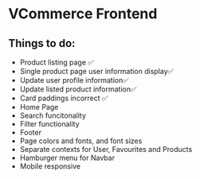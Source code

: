 # VCommerce Frontend
## Things to do:
* Product listing page ✅
* Single product page user information display✅
* Update user profile information✅
* Update listed product information✅
* Card paddings incorrect ✅
* Home Page
* Search funcitonality
* Filter functionality
* Footer
* Page colors and fonts, and font sizes
* Separate contexts for User, Favourites and Products
* Hamburger menu for Navbar
* Mobile responsive
